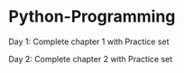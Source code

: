 # Python-Programming

Day 1:
Complete chapter 1 with Practice set

Day 2:
Complete chapter 2 with Practice set

